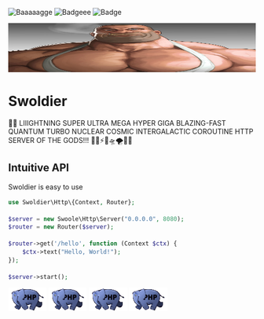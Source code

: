 ![Baaaaagge](https://img.shields.io/badge/downloads-9999999%20Googolplex-blue)
![Badgeee](https://img.shields.io/badge/performance-BLAZINGLY_FAST%F0%9F%9A%80-green)
![Badge](https://img.shields.io/badge/WOO0OW囧_PHP露马脚!!!!-4f5b93)


<p align="center"><img width="20000" height="100" src="./ASSets/swoldier.jpg"></p>

# Swoldier

🚀💥 LIIIGHTNING SUPER ULTRA MEGA HYPER GIGA BLAZING-FAST QUANTUM TURBO NUCLEAR COSMIC INTERGALACTIC COROUTINE HTTP SERVER OF THE GODS!!! 💪🔥⚡️🦾🛸🌪️🌈🦄

## Intuitive API

Swoldier is easy to use

```PHP
use Swoldier\Http\{Context, Router};

$server = new Swoole\Http\Server("0.0.0.0", 8080);
$router = new Router($server);

$router->get('/hello', function (Context $ctx) {
    $ctx->text("Hello, World!");
});

$server->start();
```

![elephpant](./ASSets/elephpant-running-78x48.gif)
![elephpant](./ASSets/elephpant-running-78x48.gif)
![elephpant](./ASSets/elephpant-running-78x48.gif)
![elephpant](./ASSets/elephpant-running-78x48.gif)

